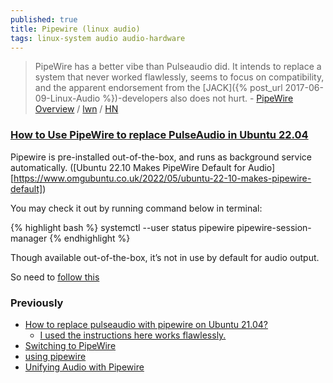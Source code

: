 ```yaml
---
published: true
title: Pipewire (linux audio)
tags: linux-system audio audio-hardware
---
```

> PipeWire has a better vibe than Pulseaudio did. It intends to replace a system that never worked flawlessly, seems to focus on compatibility, and the apparent endorsement from the [JACK]({% post_url 2017-06-09-Linux-Audio %})-developers also does not hurt. - [PipeWire Overview](https://docs.pipewire.org/page_overview.html) / [lwn](https://lwn.net/SubscriberLink/847412/d7826b1353e33734/) / [HN](https://news.ycombinator.com/item?id=26329027)

### [How to Use PipeWire to replace PulseAudio in Ubuntu 22.04](https://ubuntuhandbook.org/index.php/2022/04/pipewire-replace-pulseaudio-ubuntu-2204/)

Pipewire is pre-installed out-of-the-box, and runs as background service automatically. ([Ubuntu 22.10 Makes PipeWire Default for Audio][https://www.omgubuntu.co.uk/2022/05/ubuntu-22-10-makes-pipewire-default])

You may check it out by running command below in terminal:

{% highlight bash %}
systemctl --user status pipewire pipewire-session-manager
{% endhighlight %}

Though available out-of-the-box, it’s not in use by default for audio output.

So need to [follow this ](https://ubuntuhandbook.org/index.php/2022/04/pipewire-replace-pulseaudio-ubuntu-2204/)


### Previously

- [How to replace pulseaudio with pipewire on Ubuntu 21.04?](https://askubuntu.com/questions/1333404/how-to-replace-pulseaudio-with-pipewire-on-ubuntu-21-04)
	- [I used the instructions here works flawlessly.](https://pipewire-debian.github.io/pipewire-debian/)
- [Switching to PipeWire](https://feaneron.com/2020/12/07/switching-to-pipewire/)
- [using pipewire](https://www.reddit.com/r/linux_gaming/comments/kvtc9h/pipewire_quiestion/)
- [Unifying Audio with Pipewire](http://adam.younglogic.com/2021/04/unifying-audio-with-pipewire/)

